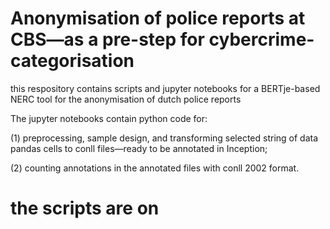 # Anonymisation of police reports at CBS—as a pre-step for cybercrime-categorisation
this respository contains scripts and jupyter notebooks for a BERTje-based NERC tool for the anonymisation of dutch police reports 

The jupyter notebooks contain python code for:

(1) preprocessing, sample design, and transforming selected string of data pandas cells to conll files—ready to be annotated in Inception;

(2) counting annotations in the annotated files with conll 2002 format.
# the scripts are on 


